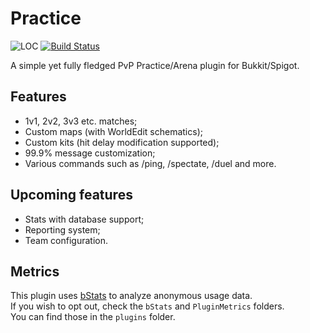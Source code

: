 # Practice
![LOC](https://badgen.net/codeclimate/loc/RoccoDev/Practice)
[![Build Status](https://travis-ci.org/RoccoDev/Practice.svg?branch=master)](https://travis-ci.org/RoccoDev/Practice)

A simple yet fully fledged PvP Practice/Arena plugin for Bukkit/Spigot.

## Features
+ 1v1, 2v2, 3v3 etc. matches;
+ Custom maps (with WorldEdit schematics);
+ Custom kits (hit delay modification supported);
+ 99.9% message customization;
+ Various commands such as /ping, /spectate, /duel and more.

## Upcoming features
+ Stats with database support;
+ Reporting system;
+ Team configuration.

## Metrics
This plugin uses [bStats](https://bstats.org/) to analyze anonymous usage data.  
If you wish to opt out, check the `bStats` and `PluginMetrics` folders.  
You can find those in the `plugins` folder.
